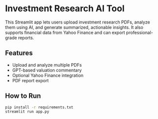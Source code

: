 # Investment Research AI Tool

This Streamlit app lets users upload investment research PDFs, analyze them using AI, and generate summarized, actionable insights. It also supports financial data from Yahoo Finance and can export professional-grade reports.

## Features
- Upload and analyze multiple PDFs
- GPT-based valuation commentary
- Optional Yahoo Finance integration
- PDF report export

## How to Run
```bash
pip install -r requirements.txt
streamlit run app.py
